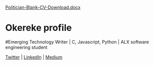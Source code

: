 [Politician-Blank-CV-Download.docx](https://github.com/Okerekeinno6/About-me/files/10837823/Politician-Blank-CV-Download.docx)
# Okereke profile

#Emerging Technology Writer | C, Javascript, Python | ALX software engineering student
                                
[Twitter](https://twitter.com/OkerekeChinweo1) | [LinkedIn](https://www.linkedin.com/in/okereke-chinweokwu-388657129/) | [Medium](https://medium.com/@okerekeinno6)

